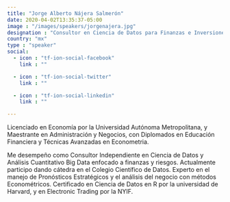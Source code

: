 ```yaml
---
title: "Jorge Alberto Nájera Salmerón"
date: 2020-04-02T13:35:37-05:00
image : "/images/speakers/jorgenajera.jpg"
designation : "Consultor en Ciencia de Datos para Finanzas e Inversiones."
country: "mx"
type : "speaker"
social:
  - icon : "tf-ion-social-facebook"
    link : ""

  - icon : "tf-ion-social-twitter"
    link : ""

  - icon : "tf-ion-social-linkedin"
    link : ""

---
```


Licenciado en Economía por la Universidad Autónoma Metropolitana, y Maestrante en Administración y Negocios, con Diplomados en Educación Financiera y Técnicas Avanzadas en Econometria. 

Me desempeño como Consultor Independiente en Ciencia de Datos y Análisis Cuantitativo Big Data enfocado a finanzas y riesgos. Actualmente participo dando cátedra en el Colegio Científico de Datos. Experto en el manejo de Pronósticos Estratégicos y el análisis del negocio con métodos Econométricos. Certificado en Ciencia de Datos en R por la universidad de Harvard, y en Electronic Trading por la NYIF.